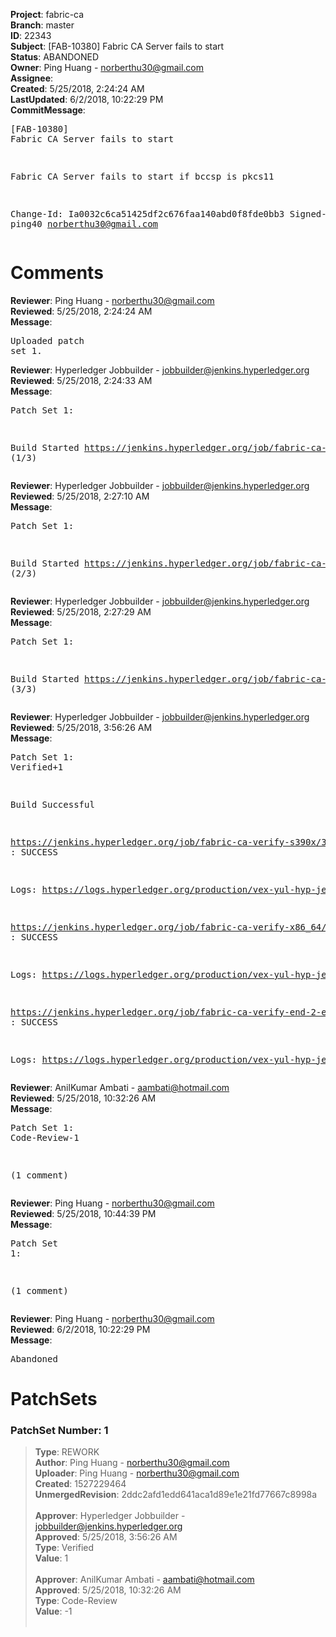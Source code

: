 <strong>Project</strong>: fabric-ca<br><strong>Branch</strong>: master<br><strong>ID</strong>: 22343<br><strong>Subject</strong>: [FAB-10380] Fabric CA Server fails to start<br><strong>Status</strong>: ABANDONED<br><strong>Owner</strong>: Ping Huang - norberthu30@gmail.com<br><strong>Assignee</strong>:<br><strong>Created</strong>: 5/25/2018, 2:24:24 AM<br><strong>LastUpdated</strong>: 6/2/2018, 10:22:29 PM<br><strong>CommitMessage</strong>:<br><pre>[FAB-10380] Fabric CA Server fails to start

Fabric CA Server fails to start if bccsp is pkcs11

Change-Id: Ia0032c6ca51425df2c676faa140abd0f8fde0bb3
Signed-off-by: ping40 <norberthu30@gmail.com>
</pre><h1>Comments</h1><strong>Reviewer</strong>: Ping Huang - norberthu30@gmail.com<br><strong>Reviewed</strong>: 5/25/2018, 2:24:24 AM<br><strong>Message</strong>: <pre>Uploaded patch set 1.</pre><strong>Reviewer</strong>: Hyperledger Jobbuilder - jobbuilder@jenkins.hyperledger.org<br><strong>Reviewed</strong>: 5/25/2018, 2:24:33 AM<br><strong>Message</strong>: <pre>Patch Set 1:

Build Started https://jenkins.hyperledger.org/job/fabric-ca-verify-s390x/3164/ (1/3)</pre><strong>Reviewer</strong>: Hyperledger Jobbuilder - jobbuilder@jenkins.hyperledger.org<br><strong>Reviewed</strong>: 5/25/2018, 2:27:10 AM<br><strong>Message</strong>: <pre>Patch Set 1:

Build Started https://jenkins.hyperledger.org/job/fabric-ca-verify-x86_64/3084/ (2/3)</pre><strong>Reviewer</strong>: Hyperledger Jobbuilder - jobbuilder@jenkins.hyperledger.org<br><strong>Reviewed</strong>: 5/25/2018, 2:27:29 AM<br><strong>Message</strong>: <pre>Patch Set 1:

Build Started https://jenkins.hyperledger.org/job/fabric-ca-verify-end-2-end-x86_64/449/ (3/3)</pre><strong>Reviewer</strong>: Hyperledger Jobbuilder - jobbuilder@jenkins.hyperledger.org<br><strong>Reviewed</strong>: 5/25/2018, 3:56:26 AM<br><strong>Message</strong>: <pre>Patch Set 1: Verified+1

Build Successful 

https://jenkins.hyperledger.org/job/fabric-ca-verify-s390x/3164/ : SUCCESS

Logs: https://logs.hyperledger.org/production/vex-yul-hyp-jenkins-3/fabric-ca-verify-s390x/3164

https://jenkins.hyperledger.org/job/fabric-ca-verify-x86_64/3084/ : SUCCESS

Logs: https://logs.hyperledger.org/production/vex-yul-hyp-jenkins-3/fabric-ca-verify-x86_64/3084

https://jenkins.hyperledger.org/job/fabric-ca-verify-end-2-end-x86_64/449/ : SUCCESS

Logs: https://logs.hyperledger.org/production/vex-yul-hyp-jenkins-3/fabric-ca-verify-end-2-end-x86_64/449</pre><strong>Reviewer</strong>: AnilKumar Ambati - aambati@hotmail.com<br><strong>Reviewed</strong>: 5/25/2018, 10:32:26 AM<br><strong>Message</strong>: <pre>Patch Set 1: Code-Review-1

(1 comment)</pre><strong>Reviewer</strong>: Ping Huang - norberthu30@gmail.com<br><strong>Reviewed</strong>: 5/25/2018, 10:44:39 PM<br><strong>Message</strong>: <pre>Patch Set 1:

(1 comment)</pre><strong>Reviewer</strong>: Ping Huang - norberthu30@gmail.com<br><strong>Reviewed</strong>: 6/2/2018, 10:22:29 PM<br><strong>Message</strong>: <pre>Abandoned</pre><h1>PatchSets</h1><h3>PatchSet Number: 1</h3><blockquote><strong>Type</strong>: REWORK<br><strong>Author</strong>: Ping Huang - norberthu30@gmail.com<br><strong>Uploader</strong>: Ping Huang - norberthu30@gmail.com<br><strong>Created</strong>: 1527229464<br><strong>UnmergedRevision</strong>: 2ddc2afd1edd641aca1d89e1e21fd77667c8998a<br><br><strong>Approver</strong>: Hyperledger Jobbuilder - jobbuilder@jenkins.hyperledger.org<br><strong>Approved</strong>: 5/25/2018, 3:56:26 AM<br><strong>Type</strong>: Verified<br><strong>Value</strong>: 1<br><br><strong>Approver</strong>: AnilKumar Ambati - aambati@hotmail.com<br><strong>Approved</strong>: 5/25/2018, 10:32:26 AM<br><strong>Type</strong>: Code-Review<br><strong>Value</strong>: -1<br><br></blockquote>